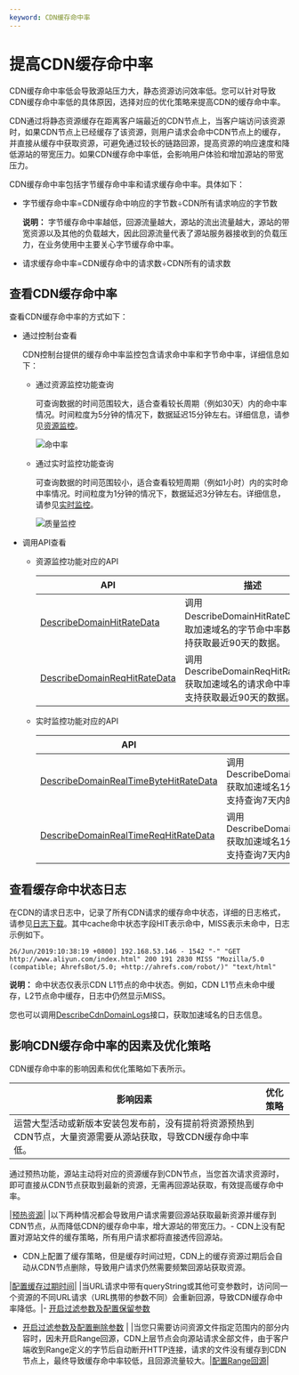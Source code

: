 ```yaml
---
keyword: CDN缓存命中率
---
```


# 提高CDN缓存命中率

CDN缓存命中率低会导致源站压力大，静态资源访问效率低。您可以针对导致CDN缓存命中率低的具体原因，选择对应的优化策略来提高CDN的缓存命中率。

CDN通过将静态资源缓存在距离客户端最近的CDN节点上，当客户端访问该资源时，如果CDN节点上已经缓存了该资源，则用户请求会命中CDN节点上的缓存，并直接从缓存中获取资源，可避免通过较长的链路回源，提高资源的响应速度和降低源站的带宽压力。如果CDN缓存命中率低，会影响用户体验和增加源站的带宽压力。

CDN缓存命中率包括字节缓存命中率和请求缓存命中率。具体如下：

-   字节缓存命中率=CDN缓存命中响应的字节数÷CDN所有请求响应的字节数

    **说明：** 字节缓存命中率越低，回源流量越大，源站的流出流量越大，源站的带宽资源以及其他的负载越大，因此回源流量代表了源站服务器接收到的负载压力，在业务使用中主要关心字节缓存命中率。

-   请求缓存命中率=CDN缓存命中的请求数÷CDN所有的请求数

## 查看CDN缓存命中率

查看CDN缓存命中率的方式如下：

-   通过控制台查看

    CDN控制台提供的缓存命中率监控包含请求命中率和字节命中率，详细信息如下：

    -   通过资源监控功能查询

        可查询数据的时间范围较大，适合查看较长周期（例如30天）内的命中率情况。时间粒度为5分钟的情况下，数据延迟15分钟左右。详细信息，请参见[资源监控](/cn.zh-CN/服务管理/监控查询/资源监控.md)。

        ![命中率](https://static-aliyun-doc.oss-accelerate.aliyuncs.com/assets/img/zh-CN/9731442261/p278844.png)

    -   通过实时监控功能查询

        可查询数据的时间范围较小，适合查看较短周期（例如1小时）内的实时命中率情况。时间粒度为1分钟的情况下，数据延迟3分钟左右。详细信息，请参见[实时监控](/cn.zh-CN/服务管理/监控查询/实时监控.md)。

        ![质量监控](https://static-aliyun-doc.oss-accelerate.aliyuncs.com/assets/img/zh-CN/7671022261/p63526.png)

-   调用API查看
    -   资源监控功能对应的API

        |API|描述|
        |---|--|
        |[DescribeDomainHitRateData](/cn.zh-CN/新版API参考/数据监控类接口/获取加速域名的字节命中率.md)|调用DescribeDomainHitRateData获取加速域名的字节命中率数据，支持获取最近90天的数据。|
        |[DescribeDomainReqHitRateData](/cn.zh-CN/新版API参考/数据监控类接口/获取加速域名的请求命中率.md)|调用DescribeDomainReqHitRateData获取加速域名的请求命中率数据，支持获取最近90天的数据。|

    -   实时监控功能对应的API

        |API|描述|
        |---|--|
        |[DescribeDomainRealTimeByteHitRateData](/cn.zh-CN/新版API参考/数据监控类接口/获取字节命中率数据.md)|调用DescribeDomainRealTimeByteHitRateData获取加速域名1分钟粒度的字节命中率数据，支持查询7天内的数据。|
        |[DescribeDomainRealTimeReqHitRateData](/cn.zh-CN/新版API参考/数据监控类接口/获取请求命中率数据.md)|调用DescribeDomainRealTimeReqHitRateData获取加速域名1分钟粒度的请求命中率数据，支持查询7天内的数据。|


## 查看缓存命中状态日志

在CDN的请求日志中，记录了所有CDN请求的缓存命中状态，详细的日志格式，请参见[日志下载](/cn.zh-CN/服务管理/日志管理/日志下载.md)。其中cache命中状态字段HIT表示命中，MISS表示未命中，日志示例如下。

```
26/Jun/2019:10:38:19 +0800] 192.168.53.146 - 1542 "-" "GET http://www.aliyun.com/index.html" 200 191 2830 MISS "Mozilla/5.0 (compatible; AhrefsBot/5.0; +http://ahrefs.com/robot/)" "text/html"
```

**说明：** 命中状态仅表示CDN L1节点的命中状态。例如，CDN L1节点未命中缓存，L2节点命中缓存，日志中仍然显示MISS。

您也可以调用[DescribeCdnDomainLogs](/cn.zh-CN/新版API参考/日志信息类接口/获取加速域名的日志信息.md)接口，获取加速域名的日志信息。

## 影响CDN缓存命中率的因素及优化策略

CDN缓存命中率的影响因素和优化策略如下表所示。

|影响因素|优化策略|
|----|----|
|运营大型活动或新版本安装包发布前，没有提前将资源预热到CDN节点，大量资源需要从源站获取，导致CDN缓存命中率低。

通过预热功能，源站主动将对应的资源缓存到CDN节点，当您首次请求资源时，即可直接从CDN节点获取到最新的资源，无需再回源站获取，有效提高缓存命中率。

|[预热资源](/cn.zh-CN/服务管理/刷新和预热资源.md)|
|以下两种情况都会导致用户请求需要回源站获取最新资源并缓存到CDN节点，从而降低CDN的缓存命中率，增大源站的带宽压力。-   CDN上没有配置对源站文件的缓存策略，所有用户请求都将直接透传回源站。
-   CDN上配置了缓存策略，但是缓存时间过短，CDN上的缓存资源过期后会自动从CDN节点删除，导致用户请求仍然需要频繁回源站获取资源。

|[配置缓存过期时间](/cn.zh-CN/域名管理/缓存配置/配置缓存过期时间.md)|
|当URL请求中带有queryString或其他可变参数时，访问同一个资源的不同URL请求（URL携带的参数不同）会重新回源，导致CDN缓存命中率降低。|-   [开启过滤参数及配置保留参数](/cn.zh-CN/域名管理/性能优化/开启过滤参数及配置保留参数.md)
-   [开启过滤参数及配置删除参数](/cn.zh-CN/域名管理/性能优化/开启过滤参数及配置删除参数.md) |
|当您只需要访问资源文件指定范围内的部分内容时，因未开启Range回源，CDN上层节点会向源站请求全部文件，由于客户端收到Range定义的字节后自动断开HTTP连接，请求的文件没有缓存到CDN节点上，最终导致缓存命中率较低，且回源流量较大。|[配置Range回源](/cn.zh-CN/域名管理/视频相关/配置Range回源.md)|

